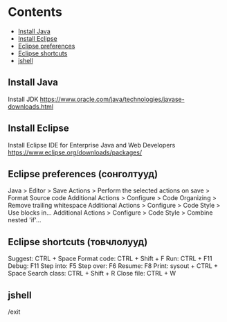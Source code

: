 # Contents
* [Install Java](#Install-Java)
* [Install Eclipse](#Install-Eclipse)
* [Eclipse preferences](#Eclipse-preferences)
* [Eclipse shortcuts](#Eclipse-shortcuts)
* [jshell](#jshell)

## Install Java
Install JDK
https://www.oracle.com/java/technologies/javase-downloads.html

## Install Eclipse
Install Eclipse IDE for Enterprise Java and Web Developers
https://www.eclipse.org/downloads/packages/

## Eclipse preferences (сонголтууд)
Java > Editor > Save Actions > Perform the selected actions on save > Format Source code
Additional Actions > Configure > Code Organizing > Remove trailing whitespace
Additional Actions > Configure > Code Style > Use blocks in...
Additional Actions > Configure > Code Style > Combine nested 'if'... 

## Eclipse shortcuts (товчлолууд)
Suggest: CTRL + Space
Format code: CTRL + Shift + F
Run: CTRL + F11
Debug: F11
Step into: F5
Step over: F6
Resume: F8
Print: sysout + CTRL + Space
Search class: CTRL + Shift + R
Close file: CTRL + W

## jshell
/exit
